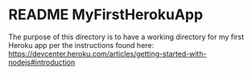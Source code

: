 # README MyFirstHerokuApp

The purpose of this directory is to have a working directory for my first Heroku app per the instructions found here: https://devcenter.heroku.com/articles/getting-started-with-nodejs#introduction
